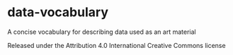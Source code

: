# data-vocabulary
A concise vocabulary for describing data used as an art material

Released under the Attribution 4.0 International Creative Commons license
